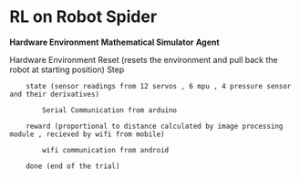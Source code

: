 # RL on Robot Spider


**Hardware Environment**
**Mathematical Simulator**
**Agent**

Hardware Environment
	Reset (resets the environment and pull back the robot at starting position)
	Step

		state (sensor readings from 12 servos , 6 mpu , 4 pressure sensor and their derivatives)

			Serial Communication from arduino

		reward (proportional to distance calculated by image processing module , recieved by wifi from mobile)

			wifi communication from android
			
		done (end of the trial)


	
